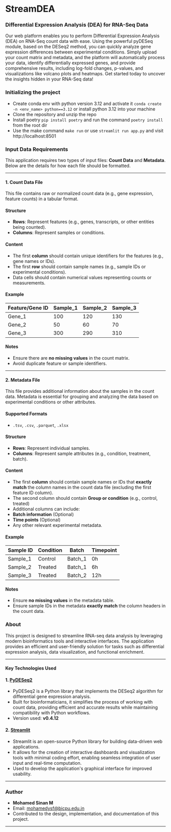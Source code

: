 # StreamDEA

### Differential Expression Analysis (DEA) for RNA-Seq Data

Our web platform enables you to perform Differential Expression Analysis (DEA) on RNA-Seq count data with ease.
Using the powerful pyDESeq module, based on the DESeq2 method, you can quickly analyze gene expression differences between experimental conditions.
Simply upload your count matrix and metadata, and the platform will automatically process your data, identify differentially expressed genes, and provide comprehensive results, including log-fold changes, p-values, and visualizations like volcano plots and heatmaps.
Get started today to uncover the insights hidden in your RNA-Seq data!

### Initializing the project
 - Create conda env with python version 3.12 and activate it ```conda create -n <env_name> python==3.12``` or install python 3.12 into your machine
 - Clone the repository and unzip the repo
 - Install poetry ``` pip install poetry ``` and run the command ``` poetry install ``` from the root dir
 - Use the make command ``` make run ``` or use ``` streamlit run app.py ``` and visit http://localhost:8501


### Input Data Requirements

This application requires two types of input files: **Count Data** and **Metadata**. Below are the details for how each file should be formatted.

---

#### 1. Count Data File
This file contains raw or normalized count data (e.g., gene expression, feature counts) in a tabular format.

#### Structure
- **Rows**: Represent features (e.g., genes, transcripts, or other entities being counted).
- **Columns**: Represent samples or conditions.

#### Content
- The first **column** should contain unique identifiers for the features (e.g., gene names or IDs).
- The first **row** should contain sample names (e.g., sample IDs or experimental conditions).
- Data cells should contain numerical values representing counts or measurements.

#### Example
| Feature/Gene ID | Sample_1 | Sample_2 | Sample_3 |
|------------------|----------|----------|----------|
| Gene_1          | 100      | 120      | 130      |
| Gene_2          | 50       | 60       | 70       |
| Gene_3          | 300      | 290      | 310      |

#### Notes
- Ensure there are **no missing values** in the count matrix.
- Avoid duplicate feature or sample identifiers.

---

#### 2. Metadata File
This file provides additional information about the samples in the count data. Metadata is essential for grouping and analyzing the data based on experimental conditions or other attributes.

#### Supported Formats
- `.tsv`, `.csv`, `.parquet`, `.xlsx`

#### Structure
- **Rows**: Represent individual samples.
- **Columns**: Represent sample attributes (e.g., condition, treatment, batch).

#### Content
- The first **column** should contain sample names or IDs that **exactly match** the column names in the count data file (excluding the first feature ID column).
- The second column should contain **Group or condition** (e.g., control, treated)
- Additional columns can include:
- **Batch information** (Optional)
- **Time points** (Optional)
- Any other relevant experimental metadata.

#### Example
| Sample ID | Condition | Batch  | Timepoint |
|-----------|-----------|--------|-----------|
| Sample_1  | Control   | Batch_1| 0h        |
| Sample_2  | Treated   | Batch_1| 6h        |
| Sample_3  | Treated   | Batch_2| 12h       |

#### Notes
- Ensure **no missing values** in the metadata table.
- Ensure sample IDs in the metadata **exactly match** the column headers in the count data.


### About

This project is designed to streamline RNA-seq data analysis by leveraging modern bioinformatics tools and interactive interfaces. The application provides an efficient and user-friendly solution for tasks such as differential expression analysis, data visualization, and functional enrichment.

---

#### Key Technologies Used

#### 1. [PyDESeq2](https://pydeseq2.readthedocs.io/)
- PyDESeq2 is a Python library that implements the DESeq2 algorithm for differential gene expression analysis. 
- Built for bioinformaticians, it simplifies the process of working with count data, providing efficient and accurate results while maintaining compatibility with Python workflows.
- Version used: **v0.4.12**

#### 2. [Streamlit](https://streamlit.io/)
- Streamlit is an open-source Python library for building data-driven web applications.
- It allows for the creation of interactive dashboards and visualization tools with minimal coding effort, enabling seamless integration of user input and real-time computation.
- Used to develop the application's graphical interface for improved usability.

---

### Author

- **Mohamed Sinan M**  
- Email: [mohamedysf@bicpu.edu.in](mailto:mohamedysf@bicpu.edu.in)  
- Contributed to the design, implementation, and documentation of this project.

---

